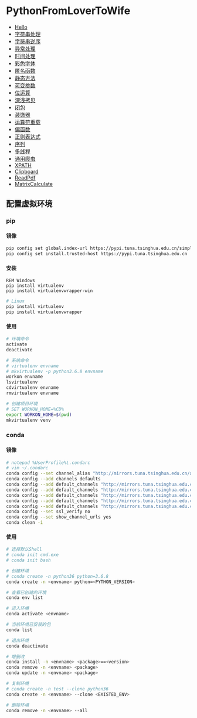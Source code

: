 # PythonFromLoverToWife

- [Hello](demo-base.py)
- [字符串处理](demo-string.py)
- [字符串逆序](demo-str_reverse.py)
- [异常处理](demo-exception.py)
- [时间处理](demo-time.py)
- [彩色字体](demo-colorful_print.py)
- [匿名函数](demo-anonymous.py)
- [静态方法](demo-static.py)
- [可变参数](demo-args.py)
- [位运算](demo-bit.py)
- [深浅拷贝](demo-copy.py)
- [闭包](demo-closer.py)
- [装饰器](demo-decorate.py)
- [运算符重载](demo-operation_overload.py)
- [偏函数](demo-partial.py)
- [正则表达式](demo-regularization.py)
- [序列](demo-sequence.py)
- [多线程](demo-thread.py)
- [通用爬虫](demo-requests.py)
- [XPATH](demo-xpath.py)
- [Clipboard](demo-clipboard.py)
- [ReadPdf](demo-read_pdf.py)
- [MatrixCalculate](demo-matrix_calculate.py)

## 配置虚拟环境

### pip

#### 镜像

```bash
pip config set global.index-url https://pypi.tuna.tsinghua.edu.cn/simple
pip config set install.trusted-host https://pypi.tuna.tsinghua.edu.cn
```

#### 安装

```batch
REM Windows
pip install virtualenv
pip install virtualenvwrapper-win
```

```bash
# Linux
pip install virtualenv
pip install virtualenvwrapper
```

#### 使用

```bash
# 环境命令
activate
deactivate

# 系统命令
# virtualenv envname
# mkvirtualenv -p python3.6.8 envname
workon envname
lsvirtualenv
cdvirtualenv envname
rmvirtualenv envname

# 创建项目环境
# SET WORKON_HOME=%CD%
export WORKON_HOME=$(pwd)
mkvirtualenv venv
```

### conda

#### 镜像

```bash
# notepad %UserProfile%\.condarc
# vim ~/.condarc
conda config --set channel_alias "http://mirrors.tuna.tsinghua.edu.cn/anaconda"
conda config --add channels defaults
conda config --add default_channels "http://mirrors.tuna.tsinghua.edu.cn/anaconda/pkgs/msys2/"
conda config --add default_channels "http://mirrors.tuna.tsinghua.edu.cn/anaconda/pkgs/pro/"
conda config --add default_channels "http://mirrors.tuna.tsinghua.edu.cn/anaconda/pkgs/r/"
conda config --add default_channels "http://mirrors.tuna.tsinghua.edu.cn/anaconda/pkgs/free/"
conda config --add default_channels "http://mirrors.tuna.tsinghua.edu.cn/anaconda/pkgs/main/"
conda config --set ssl_verify no
conda config --set show_channel_urls yes
conda clean -i
```

#### 使用

```bash
# 选择默认Shell
# conda init cmd.exe
# conda init bash

# 创建环境
# conda create -n python36 python=3.6.8
conda create -n <envname> python=<PYTHON_VERSION>

# 查看已创建的环境
conda env list

# 进入环境
conda activate <envname>

# 当前环境已安装的包
conda list

# 退出环境
conda deactivate

# 增删改
conda install -n <envname> <package>==<version>
conda remove -n <envname> <package>
conda update -n <envname> <package>

# 复制环境
# conda create -n test --clone python36
conda create -n <envname> --clone <EXISTED_ENV>

# 删除环境
conda remove -n <envname> --all
```
